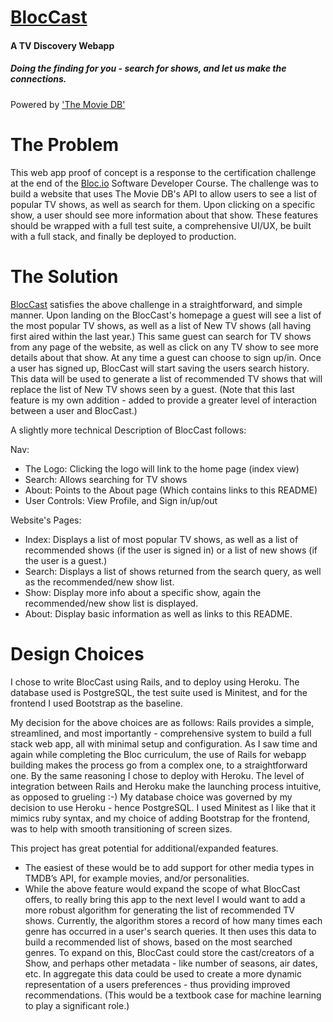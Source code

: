 # [BlocCast](https://bloc-cast.herokuapp.com/)

#### A TV Discovery Webapp

##### Doing the finding for you - search for shows, and let us make the connections.
Powered by ['The Movie DB'](https://www.themoviedb.org/) 

# The Problem

This web app proof of concept is a response to the certification challenge at
the end of the [Bloc.io](https://www.bloc.io) Software Developer Course. The
challenge was to build a website that uses The Movie DB's API to allow users to
see a list of popular TV shows, as well as search for them. Upon clicking
on a specific show, a user should see more information about that show. These
features should be wrapped with a full test suite, a comprehensive UI/UX, be
built with a full stack, and finally be deployed to production.

# The Solution

[BlocCast](https://bloc-cast.herokuapp.com/) satisfies the above challenge in a
straightforward, and simple manner. Upon landing on the BlocCast's homepage a
guest will see a list of the most popular TV shows, as well as a list of New TV shows
(all having first aired within the last year.) This same guest can search for TV shows from
any page of the website, as well as click on any TV show to see more details about
that show. At any time a guest can choose to sign up/in. Once a user has signed up,
BlocCast will start saving the users search history. This data will be used to
generate a list of recommended TV shows that will replace the list of New TV shows
seen by a guest. (Note that this last feature is my own addition -
added to provide a greater level of interaction between a user and BlocCast.)

A slightly more technical Description of BlocCast follows:

Nav:
- The Logo: Clicking the logo will link to the home page (index view)
- Search: Allows searching for TV shows
- About: Points to the About page (Which contains links to this README)
- User Controls: View Profile, and Sign in/up/out

Website's Pages:
- Index: Displays a list of most popular TV shows, as well as a list of
recommended shows (if the user is signed in) or a list of new shows (if the user is a guest.)
- Search: Displays a list of shows returned from the search query, as well
as the recommended/new show list.
- Show: Display more info about a specific show, again the recommended/new show
list is displayed.
- About: Display basic information as well as links to this README.

# Design Choices

I chose to write BlocCast using Rails, and to deploy using Heroku. The database used
is PostgreSQL, the test suite used is Minitest, and for the frontend I used Bootstrap as the baseline.

My decision for the above choices are as follows: Rails provides a simple, streamlined,
and most importantly - comprehensive system to build a full stack web app, all with
minimal setup and configuration. As I saw time and again while completing the Bloc curriculum,
the use of Rails for webapp building makes the process go from a complex one, to a straightforward one.
By the same reasoning I chose to deploy with Heroku. The level of integration between Rails
and Heroku make the launching process intuitive, as opposed to grueling :-) My database
choice was governed by my decision to use Heroku - hence PostgreSQL. I used Minitest
as I like that it mimics ruby syntax, and my choice of adding Bootstrap for the frontend,
was to help with smooth transitioning of screen sizes.

This project has great potential for additional/expanded features.

- The easiest of these would be to add support for other media types in TMDB’s
API, for example movies, and/or personalities.
- While the above feature would expand the scope of what BlocCast offers, to really
bring this app to the next level I would want to add a more robust algorithm for
generating the list of recommended TV shows. Currently, the algorithm stores a
record of how many times each genre has occurred in a user's search queries. It then
uses this data to build a recommended list of shows, based on the most searched genres.
To expand on this, BlocCast could store the cast/creators of a Show, and perhaps
other metadata - like number of seasons, air dates, etc. In aggregate this data
could be used to create a more dynamic representation of a users preferences - thus
providing improved recommendations. (This would be a textbook case for machine learning
to play a significant role.)

